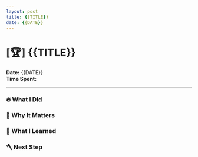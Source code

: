 ```yaml
---
layout: post
title: {{TITLE}}
date: {{DATE}}
---
```

# [🏆] {{TITLE}}

**Date:** {{DATE}}  
**Time Spent:**   

---

### 🔥 What I Did


### 🎯 Why It Matters


### 🧠 What I Learned


### 🪓 Next Step
